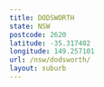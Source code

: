 ```yaml
---
title: DODSWORTH
state: NSW
postcode: 2620
latitude: -35.317402
longitude: 149.257101
url: /nsw/dodsworth/
layout: suburb
---
```

